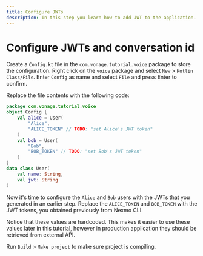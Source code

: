 ```yaml
---
title: Configure JWTs
description: In this step you learn how to add JWT to the application.
---
```


# Configure JWTs and conversation id

Create a `Config.kt` file in the `com.vonage.tutorial.voice` package to store the configuration. Right click on the `voice` package and select `New` > `Kotlin Class/File`.  Enter `Config` as name and select `File` and press Enter to confirm.

Replace the file contents with the following code:

```kotlin
package com.vonage.tutorial.voice
object Config {
    val alice = User(
        "Alice",
        "ALICE_TOKEN" // TODO: "set Alice's JWT token"
    )
    val bob = User(
        "Bob",
        "BOB_TOKEN" // TODO: "set Bob's JWT token"
    )
}
data class User(
    val name: String,
    val jwt: String
)
```

Now it's time to configure the `Alice` and `Bob` users with the JWTs that you generated in an earlier step. Replace the `ALICE_TOKEN` and `BOB_TOKEN` with the JWT tokens, you obtained previously from Nexmo CLI.

Notice that these values are hardcoded. This makes it easier to use these values later in this tutorial, however in production application they should be retrieved from external API.

Run `Build` > `Make project` to make sure project is compiling.